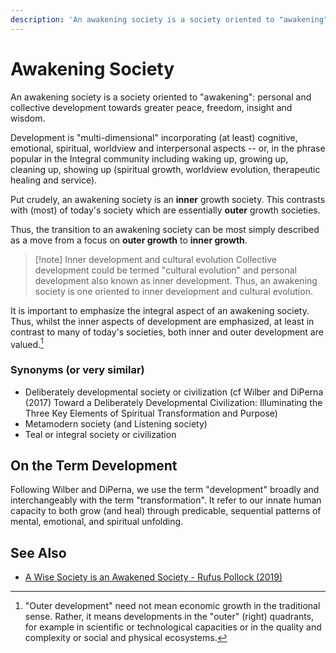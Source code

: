 ```yaml
---
description: 'An awakening society is a society oriented to "awakening": personal and collective development towards greater peace, freedom, insight and wisdom.'
---
```


# Awakening Society

An awakening society is a society oriented to "awakening": personal and collective development towards greater peace, freedom, insight and wisdom. 

Development is "multi-dimensional" incorporating (at least) cognitive, emotional, spiritual, worldview and interpersonal aspects -- or, in the phrase popular in the Integral community including waking up, growing up, cleaning up, showing up (spiritual growth, worldview evolution, therapeutic healing and service).

Put crudely, an awakening society is an **inner** growth society. This contrasts with (most) of today's society which are essentially **outer** growth societies.

Thus, the transition to an awakening society can be most simply described as a move from a focus on **outer growth** to **inner growth**.

>[!note] Inner development and cultural evolution
> Collective development could be termed "cultural evolution" and personal development also known as inner development. Thus, an awakening society is one oriented to inner development and cultural evolution.

It is important to emphasize the integral aspect of an awakening society. Thus, whilst the inner aspects of development are emphasized, at least in contrast to many of today's societies, both inner and outer development are valued.[^1]

[^1]: "Outer development" need not mean economic growth in the traditional sense. Rather, it means developments in the "outer" (right) quadrants, for example in scientific or technological capacities or in the quality and complexity or social and physical ecosystems.

### Synonyms (or very similar)

- Deliberately developmental society or civilization (cf Wilber and DiPerna (2017) Toward a Deliberately Developmental Civilization: Illuminating the Three Key Elements of Spiritual Transformation and Purpose)
- Metamodern society (and Listening society)
- Teal or integral society or civilization

## On the Term Development

Following Wilber and DiPerna, we use the term "development" broadly and interchangeably with the term "transformation". It refer to our innate human capacity to both grow (and heal) through predicable, sequential patterns of mental, emotional, and spiritual unfolding.

## See Also

- [A Wise Society is an Awakened Society - Rufus Pollock (2019)](https://rufuspollock.com/2019/07/02/a-wise-society-is-an-awakened-society/)